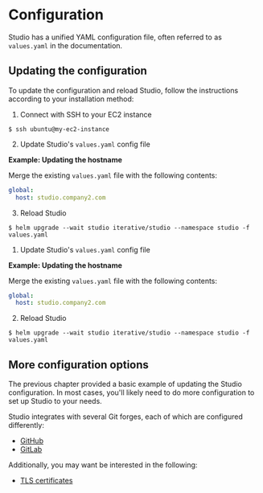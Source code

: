# Configuration

Studio has a unified YAML configuration file, often referred to as `values.yaml`
in the documentation.

## Updating the configuration

To update the configuration and reload Studio, follow the instructions according
to your installation method:

<toggle>
<tab title="AMI">

1. Connect with SSH to your EC2 instance

```shell
$ ssh ubuntu@my-ec2-instance
```

2. Update Studio's `values.yaml` config file

**Example: Updating the hostname**

Merge the existing `values.yaml` file with the following contents:

```yaml
global:
  host: studio.company2.com
```

3. Reload Studio

```shell
$ helm upgrade --wait studio iterative/studio --namespace studio -f values.yaml
```

</tab>

<tab title="Helm">

1. Update Studio's `values.yaml` config file

**Example: Updating the hostname**

Merge the existing `values.yaml` file with the following contents:

```yaml
global:
  host: studio.company2.com
```

2. Reload Studio

```shell
$ helm upgrade --wait studio iterative/studio --namespace studio -f values.yaml
```

</tab>

</toggle>

## More configuration options

The previous chapter provided a basic example of updating the Studio
configuration. In most cases, you'll likely need to do more configuration to set
up Studio to your needs.

Studio integrates with several Git forges, each of which are configured
differently:

- [GitHub](/doc/studio/selfhosted/configuration/github)
- [GitLab](/doc/studio/selfhosted/configuration/gitlab)

Additionally, you may want be interested in the following:

- [TLS certificates](/doc/studio/selfhosted/configuration/tls)
